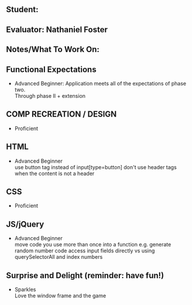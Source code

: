## Student:
## Evaluator: Nathaniel Foster
## Notes/What To Work On:

## Functional Expectations

* Advanced Beginner: Application meets all of the expectations of phase two.  
Through phase II + extension

## COMP RECREATION / DESIGN

* Proficient  


## HTML

* Advanced Beginner  
use button tag instead of input[type=button]
don't use header tags when the content is not a header


## CSS

* Proficient  


## JS/jQuery

* Advanced Beginner  
move code you use more than once into a function e.g. generate random number code
access input fields directly vs using querySelectorAll and index numbers


## Surprise and Delight (reminder: have fun!)

* Sparkles  
Love the window frame and the game